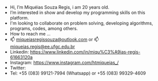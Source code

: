 - Hi, I’m Miquéias Souza Regis, i am 20 years old. 
- I’m interested in show and develop my programming skills on this platform.
- I'm looking to collaborate on problem solving, developing algorithms, programs, codes, among others.
- How to reach me ...
-   📫 miqueiasregissouza@outlook.com or 📫 miqueias.regis@ee.ufgc.edu.br
-   Linkedin: https://www.linkedin.com/in/miqu%C3%A9ias-regis-61663120a
-   Instagram: https://www.instagram.com/htmiqueias_/
-   Twitter: 
-   Tel: +55 (083) 99121-7994 (Whatsapp) or +55 (083) 99329-4609
